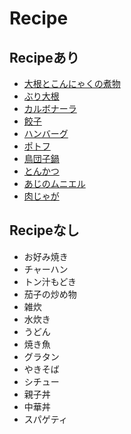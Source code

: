 Recipe
====

Recipeあり
----
* [大根とこんにゃくの煮物](http://recipe.rakuten.co.jp/recipe/1320000884/)
* [ぶり大根](http://reipe.rakuten.co.jp/recipe/1620000377/)
* [カルボナーラ](https://www.hotpepper.jp/mesitsu/entry/20160714/1468447200)
* [餃子](http://recipe.rakuten.co.jp/recipe/1890007735/)
* [ハンバーグ](http://momonestyle.com/simple-and-delicious-hamburger-recipe-of)
* [ポトフ](http://cookpad.com/recipe/313406)
* [鳥団子鍋](http://cookpad.com/recipe/2865781)
* [とんかつ](http://cookpad.com/recipe/3777460)
* [あじのムニエル](http://www.kyounoryouri.jp/recipe/3748_%E3%81%82%E3%81%98%E3%81%AE%E3%83%A0%E3%83%8B%E3%82%A8%E3%83%AB.html)
* [肉じゃが](http://cookpad.com/recipe/1519259)


Recipeなし
----
* お好み焼き
* チャーハン
* トン汁もどき
* 茄子の炒め物
* 雑炊
* 水炊き
* うどん
* 焼き魚
* グラタン
* やきそば
* シチュー
* 親子丼
* 中華丼
* スパゲティ